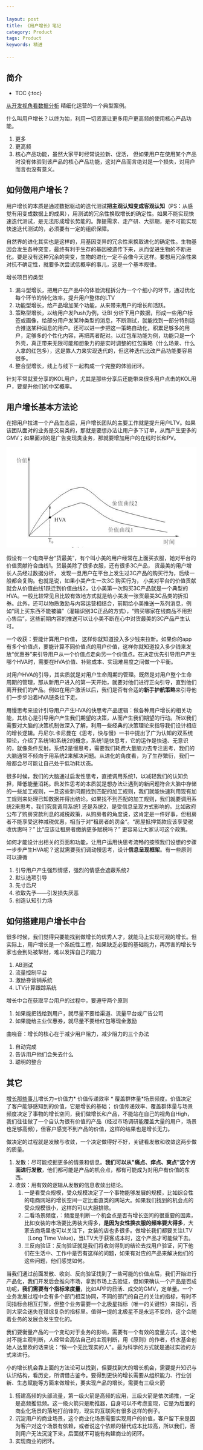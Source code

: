 ```yaml
---

layout: post
title: 《用户增长》笔记
category: Product
tags: Product
keywords: 精进

---
```


## 简介

* TOC
{:toc}

[从开发视角看数据分析](https://mp.weixin.qq.com/s/T4ClgM8jXRdjYSJl_GgpPA) 精细化运营的一个典型案例。

什么叫用户增长？以终为始，利用一切资源让更多用户更高频的使用核心产品功能。

1. 更多 
2. 更高频
3. 核心产品功能，虽然大家平时经常说拉新、促活， 但如果用户在使用某个产品时没有体验到该产品的核心产品功能，这对产品而言绝对是一个损失，对用户而言也没有意义。

## 如何做用户增长？

用户增长的本质是通过数据驱动的迭代测试**把主观认知变成客观认知**（PS：从感觉有用变成数据上的成果），用测试的冗余性换取增长的确定性。如果不能实现快速迭代测试，是无法形成增长势能的。靠提需求、走产研、大排期，是不可能实现快速迭代测试的，必须要有一定的组织保障。

自然界的进化其实也是这样的，用基因变异的冗余性来换取进化的确定性。生物基因会发生各种突变，最终有利于生存的基因被遗传下来，从而促进生物的不断进化。要是没有这种冗余的突变，生物的进化一定不会像今天这样。要想用冗余性来对抗不确定性，就要多次尝试低概率的事儿，这是一个基本规律。

增长项目的类型

1. 漏斗型增长，把用户在产品中的体验流程拆分为一个个细小的环节，通过优化每个环节的转化效率，提升用户整体的LTV
2. 功能型增长，给产品增加某个功能，从来带来用户的增长和活跃。
3. 策略型增长，以给用户发Push为例，让BI 分析下用户数据，形成一些用户标签或画像，给部分用户发某种类型的消息，不断测试，就能找到一部分特别适合推送某种消息的用户。还可以进一步把这一策略自动化，积累足够多的用户，足够多的个性化内容，再把两者配对。以红包车功能为例，功能只是一个外壳，真正带来无限可能和想象力的是实时调整的红包策略（什么场景、什么人拿的红包多），这是靠人力来实现迭代的，但这种迭代比改产品功能要容易很多。
4. 整合型增长，线上与线下一起构成一个完整的体验闭环。


针对平常就爱分享的KOL用户，尤其是那些分享后还能带来很多用户点击的KOL用户，要提升他们的中奖概率。 

## 用户增长基本方法论

在把用户拉进一个产品生态后，用户增长团队的主要工作就是提升用户LTV。如果该团队面对的业务是交易类的，那就是要想办法让用户多下订单，从而产生更多的GMV；如果面对的是广告变现类业务，那就要增加用户的在线时长和PV。

![](/public/upload/life/user_value_jump.jpeg)

假设有一个电商平台“货最美”，有个叫小美的用户经常在上面买衣服，她对平台的价值贡献符合曲线1。货最美除了很多衣服，还有很多3C产品， 货最美的用户增长人员经过数据分析， 发现一旦用户在平台上发生过3C产品的购买行为，后续一般都会复购。也就是说，如果小美产生一次3C 购买行为， 小美对平台的价值贡献就会从价值曲线1跃迁到价值曲线2，让小美第一次购买3C产品就是一个典型的HVA。一般比较常见且比较有效地方式就是给小美发一张货最美3C品类的折扣券。此外，还可以物质激励与内容运营相结合，前期给小美推送一系列消息，例如“网上买东西不能被骗”（灌输识别3C正品的方式），“购买哪家在线商品不用担心售后”，这些前期内容的推送可以让小美不断在心中对货最美的3C产品产生认可。

一个收获：要能计算用户价值， 这样你就知道投入多少钱来拉新。如果你的app 有多个价值点，要能计算不同价值点的用户价值，这样你就知道投入多少钱来发放“优惠券”来引导用户从一个价值点走向另一个价值点。在决定优先引导用户产生哪个HVA时，需要在HVA价值、补贴成本、实现难易度之间做一个平衡。

对用户HVA的引导，其实质就是对用户生命周期的管理。既然是对用户整个生命周期的管理，那从新用户进入的第一天开始，就要对他们进行正向引导，直到他们离开我们的产品。例如在用户激活以后，我们是否有合适的**新手护航策略**来引导他们一步步沿着HVA链条往下走。

用慢思考来设计引导用户产生HVA的快思考产品逻辑：做各种用户增长的相关功能，其核心是引导用户产生我们期望的决策，从而产生我们期望的行动。所以我们需要对大脑的决策机制做深入了解，利用一些经典的决策理论来指导我们设计相应的增长逻辑。丹尼尔.卡尼曼在《思考，快与慢》一书中提出了广为认知的双系统理论，介绍了系统1和系统2的概念，系统1是快思考，它的运作是快速、无意识的，就像条件反射。系统2是慢思考，需要我们耗费大量脑力去专注思考，我们的大脑通常不倾向于用系统2来解决问题。从进化的角度看，为了生存繁衍，我们一般都会尽可能让自己处于低功耗状态。

很多时候，我们的大脑通过启发性思考，直接调用系统1，以减轻我们的认知负担，降低能量消耗。启发性思考的本质就是想办法让遇到的新问题符合大脑中存储的一些加工规则，一旦这些新问题找到匹配的加工规则，我们就能快速利用现有加工规则来处理已知数据并得出结论。如果找不到匹配的加工规则，我们就要调用系统2来思考。我们究竟调用系统1 还是系统2，是受信息呈现方式影响的。比如政府公布了购房贷款利息的减税政策，从购房者的角度说，这肯定是一件好事，但租房者不能享受这种减税优惠，相当于对“租房者的罚金”。“房屋抵押贷款应该享受税收优惠吗？” 比“应该让租房者缴纳更多赋税吗？” 更容易让大家认可这个政策。

如何才能设计出相关的页面和功能，让用户运用快思考流畅的按照我们设想的步骤一步步产生HVA呢？这就需要我们调动慢思考，设计**信息呈现框架**。有一些原则可以遵循
1. 引导用户产生强烈情感，强烈的情感会遮蔽系统2
2. 默认选项引导
3. 先寸后尺
4. 欲取先予——引发损失厌恶
5. 创造认知引力场

## 如何搭建用户增长中台

很多时候，我们觉得只要能找到做增长的优秀人才，就能马上实现可观的增长。但实际上，用户增长是一个系统性工程，如果缺乏必要的基础能力，再厉害的增长专家也会到处被掣肘，难以发挥自己的能力

1. AB测试
2. 流量控制平台
3. 激励券营销系统
4. LTV计算跟踪系统

增长中台在获取平台用户的过程中，要遵守两个原则
1. 如果能把钱给到用户，就尽量不要给渠道、流量平台或广告公司
2. 如果能给主业优惠券，就尽量不要给红包等现金激励

曲哓音：增长的核心在于减少用户阻力，减少阻力的三个办法
1. 自动完成
2. 告诉用户他们会失去什么
3. 聪明的整合

## 其它 

[增长那些事儿](https://mp.weixin.qq.com/s/1RgZuWWgnbavr-SaIRmRtQ)增长力=价值力* 价值传递效率 * 覆盖群体量*场景频度。价值决定了客户能够感知到的价值，它是增长的基础； 价值传递效率、覆盖群体量与场景频度决定了事物的增长空间，我们做增长和产品，不能站在自己的视角自High，我们往往做了一个自认为很有价值的产品（经过市场调研能覆盖大量的用户，场景也足够高频），但客户感觉不到产品的价值，这样的结果也是增长无力。

做决定的过程就是发散与收敛，一个决定做得好不好，关键看发散和收敛这两步做的质量。
1. 发散：尽可能挖掘更多的情景和信息。**我们可以从"痛点、痒点、爽点"这个方面进行发散**，他们都可能是产品的机会点，都有可能成为对用户有价值的东西。
2. 收敛：用有效的逻辑从发散的信息收敛出结论。
    1. 一是看受众规模，受众规模决定了一个事物能够发展的规模，比如综合性的电商网站的增长空间一定比垂直类的网站大。如果我们找到的机会点的受众规模很小，这样的可以大胆排除。
    2. 二看场景频度，：频度是判断一个机会点是否有增长空间的很重要的因素，比如女装的市场要比男装大得多，**是因为女性换衣服的频率要大得多**，大家去商场里也可以关注下，女装的店也多很多。做增长我们都要关注LTV（Long Time Value)，当LTV大于获客成本时，这个产品才可能做下去。
    3. 三反向验证：反向验证就是我们将收剑得到的结论去找用户验证，问下他们在生活中、工作中是否有这样的问题，如果有对应的产品来解决他们的这些问题，他们感觉如何。

当我们通过前面发散、收剑、反向验证找到了一些可能的价值点后，我们开始进行产品化，我们开发后会推向市场，拿到市场上去验证，但如果确认一个产品是否成功呢，**我们需要有个指标来度量**，比如APP的日活、成交的GMV，定单量。一个业务发展过程中会有多个部门相互协同，不同的部门的自己的关注的指标，有时不同指标会相互打架，但整个业务需要一个北极星指标（唯一的关键性）来指引，否则大家会迷失在错综复杂的指标里。值得一提的北极星不是永远不变的，这个会随着业务的发展会发生变化的。

我们要衡量产品的一个变动对于业务的影响，需要有一个有效的度量方式，这个绝对不能主观判断，人经常会高估自己的主观判断，用《原则》的作者，桥水基金创始人达里欧的话来说：“做一个无比现实的人"。最为科学的方式就是通过实验的方式来进行。

小的增长机会靠上面的方法论可以找到，但要找到大的增长机会，需要提升知识与认识结构，看历史，所谓借古鉴今。要得到更快的增长需要从组织能力、行业创新、生态赋能等方面来做增长，要实现产品的增长，需要有三级火箭
1. 搭建高频的头部流量，第一级火箭是高频的应用，三级火箭是依次递推，一定是高频推低频。这一级火箭只是助推器，自身可以不考虑变现，它是为后面的商业化场景的落地打前锋的，现实的互联网有很多这样的例子。
2. 沉淀用户的商业场景，这个商业化场景需要实现用户的价值，客户留下来是因为客户对这个场景有依赖，或者说这个依赖的替代成本比较高，所以我们，否则用户无法沉淀下来，后面就不可能有构建商业的闭环。
3. 实现商业的闭环。
